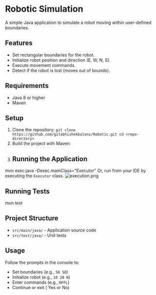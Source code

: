 # Robotic Simulation

A simple Java application to simulate a robot moving within user-defined boundaries.

## Features

- Set rectangular boundaries for the robot.
- Initialize robot position and direction (E, W, N, S).
- Execute movement commands.
- Detect if the robot is lost (moves out of bounds).

## Requirements

- Java 8 or higher
- Maven

## Setup

1. Clone the repository:
```git clone https://github.com/gitabhishekbaloni/Robotic.git cd <repo-directory>```
2. Build the project with Maven:
3. ## Running the Application
mvn exec:java -Dexec.mainClass="Executor"
Or, run from your IDE by executing the `Executor` class.
![execution.png](Resources/execution.png)
## Running Tests
mvn test

## Project Structure

- `src/main/java/` - Application source code
- `src/test/java/` - Unit tests

## Usage

Follow the prompts in the console to:
- Set boundaries (e.g., `50 50`)
- Initialize robot (e.g., `10 20 N`)
- Enter commands (e.g., `RFFL`)
- Continue or exit ( Yes or No)